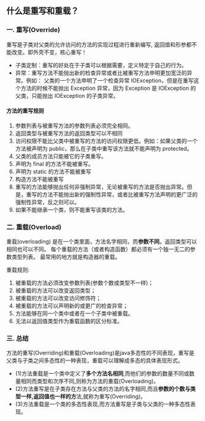 ## 什么是重写和重载？
### 一. 重写(Override)
重写是子类对父类的允许访问的方法的实现过程进行重新编写, 返回值和形参都不能改变。即外壳不变，核心重写！

- 子类定制：重写的好处在于子类可以根据需要，定义特定于自己的行为。 
- 异常：重写方法不能抛出新的检查异常或者比被重写方法申明更加宽泛的异常。例如： 父类的一个方法申明了一个检查异常 IOException，但是在重写这个方法的时候不能抛出 Exception 异常，因为 Exception 是 IOException 的父类，只能抛出 IOException 的子类异常。
#### 方法的重写规则
1. 参数列表与被重写方法的参数列表必须完全相同。
2. 返回类型与被重写方法的返回类型可以不相同
3. 访问权限不能比父类中被重写的方法的访问权限更低。例如：如果父类的一个方法被声明为 public，那么在子类中重写该方法就不能声明为 protected。
4. 父类的成员方法只能被它的子类重写。
5. 声明为 final 的方法不能被重写。
6. 声明为 static 的方法不能被重写
7. 构造方法不能被重写
8. 重写的方法能够抛出任何非强制异常，无论被重写的方法是否抛出异常。但是，重写的方法不能抛出新的强制性异常，或者比被重写方法声明的更广泛的强制性异常，反之则可以。
9. 如果不能继承一个类，则不能重写该类的方法。

### 二. 重载(Overload)
重载(overloading) 是在一个类里面，方法名字相同，而**参数不同**。返回类型可以相同也可以不同。
每个重载的方法（或者构造函数）都必须有一个独一无二的参数类型列表。
最常用的地方就是构造器的重载。

重载规则:
1. 被重载的方法必须改变参数列表(参数个数或类型不一样)；
1. 被重载的方法可以改变返回类型；
1. 被重载的方法可以改变访问修饰符；
1. 被重载的方法可以声明新的或更广的检查异常；
1. 方法能够在同一个类中或者在一个子类中被重载。
1. 无法以返回值类型作为重载函数的区分标准。
### 三. 总结
方法的重写(Overriding)和重载(Overloading)是java多态性的不同表现，重写是父类与子类之间多态性的一种表现，重载可以理解成多态的具体表现形式。
- (1)方法重载是一个类中定义了**多个方法名相同**,而他们的参数的数量不同或数量相同而类型和次序不同,则称为方法的重载(Overloading)。
- (2)方法重写是在子类存在方法与父类的方法的名字相同,而且**参数的个数与类型一样,返回值也一样的方**法,就称为重写(Overriding)。
- (3)方法重载是一个类的多态性表现,而方法重写是子类与父类的一种多态性表现。